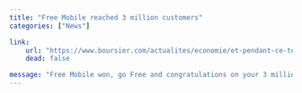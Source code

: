 ```yaml
---
title: "Free Mobile reached 3 million customers"
categories: ["News"]

link:
    url: "https://www.boursier.com/actualites/economie/et-pendant-ce-temps-free-mobile-engrange-14744.html"
    dead: false

message: "Free Mobile won, go Free and congratulations on your 3 millionth customer!"
---
```

